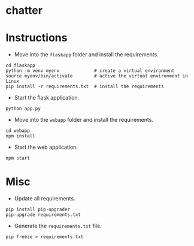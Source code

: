 # chatter

# Instructions
- Move into the ```flaskapp``` folder and install the requirements.
```
cd flaskapp
python -m venv myenv             # create a virtual environment
source myenv/bin/activate        # active the virtual environment in Linux
pip install -r requirements.txt  # install the requirements
```
- Start the flask application.
```
python app.py
```
- Move into the ```webapp``` folder and install the requirements.
```
cd webapp
npm install
```
- Start the web application.
```
npm start
```

# Misc
- Update all requirements.
```
pip install pip-upgrader
pip-upgrade requirements.txt
```
- Generate the ```requirements.txt``` file.
```
pip freeze > requirements.txt
```